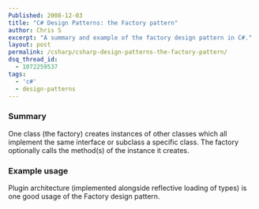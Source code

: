 ```yaml
---
Published: 2008-12-03
title: "C# Design Patterns: the Factory pattern"
author: Chris S
excerpt: "A summary and example of the factory design pattern in C#."
layout: post
permalink: /csharp/csharp-design-patterns-the-factory-pattern/
dsq_thread_id:
  - 1072259537
tags:
  - 'c#'
  - design-patterns
---
```

### Summary

One class (the factory) creates instances of other classes which all implement the same interface or subclass a specific class. The factory optionally calls the method(s) of the instance it creates.

<!--more-->

### Example usage

Plugin architecture (implemented alongside reflective loading of types) is one good usage of the Factory design pattern. 

<script src="https://gist.github.com/yetanotherchris/4746259.js"></script>